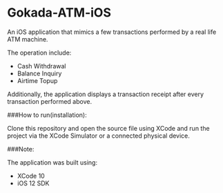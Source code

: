 # Gokada-ATM-iOS

An iOS application that mimics a few transactions performed by a real life ATM machine.

The operation include:

* Cash Withdrawal
* Balance Inquiry
* Airtime Topup

Additionally, the application displays a transaction receipt after every transaction performed above.

###How to run(installation):

Clone this repository and open the source file using XCode and run the project via the XCode Simulator or a connected physical device.

###Note:

The application was built using:

* XCode 10
* iOS 12 SDK
